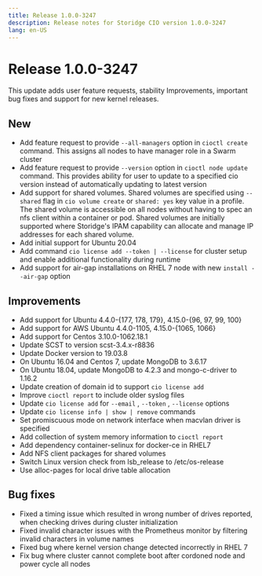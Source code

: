 ```yaml
---
title: Release 1.0.0-3247
description: Release notes for Storidge CIO version 1.0.0-3247
lang: en-US
---
```


# Release 1.0.0-3247
This update adds user feature requests, stability Improvements, important bug fixes and support for new kernel releases.

## New
- Add feature request to provide `--all-managers` option in `cioctl create` command. This assigns all nodes to have manager role in a Swarm cluster
- Add feature request to provide `--version` option in `cioctl node update` command. This provides ability for user to update to a specified cio version instead of automatically updating to latest version
- Add support for shared volumes. Shared volumes are specified using `--shared` flag in `cio volume create` or `shared: yes` key value in a profile. The shared volume is accessible on all nodes without having to spec an nfs client within a container or pod. Shared volumes are initially supported where Storidge's IPAM capability can allocate and manage IP addresses for each shared volume.
- Add initial support for Ubuntu 20.04
- Add command `cio license add --token | --license` for cluster setup and enable additional functionality during runtime
- Add support for air-gap installations on RHEL 7 node with new `install --air-gap` option

## Improvements
- Add support for Ubuntu 4.4.0-{177, 178, 179}, 4.15.0-{96, 97, 99, 100}
- Add support for AWS Ubuntu 4.4.0-1105, 4.15.0-{1065, 1066}
- Add support for Centos 3.10.0-1062.18.1
- Update SCST to version scst-3.4.x-r8836
- Update Docker version to 19.03.8
- On Ubuntu 16.04 and Centos 7, update MongoDB to 3.6.17
- On Ubuntu 18.04, update MongoDB to 4.2.3 and mongo-c-driver to 1.16.2
- Update creation of domain id to support `cio license add`
- Improve `cioctl report` to include older syslog files
- Update `cio license add` for `--email` ,  `--token` , `--license` options
- Update `cio license info | show | remove` commands
- Set promiscuous mode on network interface when macvlan driver is specified
- Add collection of system memory information to `cioctl report`
- Add dependency container-selinux for docker-ce in RHEL7
- Add NFS client packages for shared volumes
- Switch Linux version check from lsb_release to /etc/os-release
- Use alloc-pages for local drive table allocation

## Bug fixes
- Fixed a timing issue which resulted in wrong number of drives reported, when checking drives during cluster initialization
- Fixed invalid character issues with the Prometheus monitor by filtering invalid characters in volume names
- Fixed bug where kernel version change detected incorrectly in RHEL 7
- Fix bug where cluster cannot complete boot after cordoned node and power cycle all nodes
